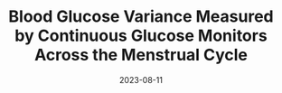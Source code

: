 ---
title: 'Blood Glucose Variance Measured by Continuous Glucose Monitors Across the Menstrual Cycle'
authors: 
- blue_lin
- Rumsha Siddiqui
- Zixiong Lin
- Joanna M. Blodgett
- Shwetak N. Patel
- khai
- mariakakis
venue: NPJ Digital Medicine, $NPJDM$
date: 2023-08-11
link: https://www.nature.com/articles/s41746-023-00884-x.pdf
thumbnail: /images/pubs/glucose.png
citation: |
    Lin, G., Siddiqui, R., Lin, Z. et al. Blood glucose variance measured by continuous glucose monitors across the menstrual cycle. npj Digit. Med. 6, 140 (2023). https://doi.org/10.1038/s41746-023-00884-x
bibtex: |
    @article{blood_glucose_menstrual_2023, 
    title={Blood glucose variance measured by continuous glucose monitors across the menstrual cycle}, 
    volume={6}, 
    DOI={10.1038/s41746-023-00884-x}, 
    number={1}, 
    journal={npj Digital Medicine}, 
    author={Lin, Georgianna and Siddiqui, Rumsha and Lin, Zixiong and Blodgett, Joanna M. and Patel, Shwetak N. and Truong, Khai N. and Mariakakis, Alex}, 
    year={2023}
    }
---
